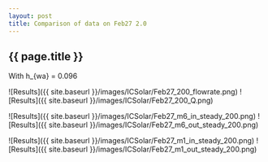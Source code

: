 ```yaml
---
layout: post
title: Comparison of data on Feb27 2.0
---
```

{{ page.title }}
-----------------
With h_{wa} = 0.096

![Results]({{ site.baseurl }}/images/ICSolar/Feb27_200_flowrate.png) ![Results]({{ site.baseurl }}/images/ICSolar/Feb27_200_Q.png)

![Results]({{ site.baseurl }}/images/ICSolar/Feb27_m6_in_steady_200.png) ![Results]({{ site.baseurl }}/images/ICSolar/Feb27_m6_out_steady_200.png)

![Results]({{ site.baseurl }}/images/ICSolar/Feb27_m1_in_steady_200.png) ![Results]({{ site.baseurl }}/images/ICSolar/Feb27_m1_out_steady_200.png)

